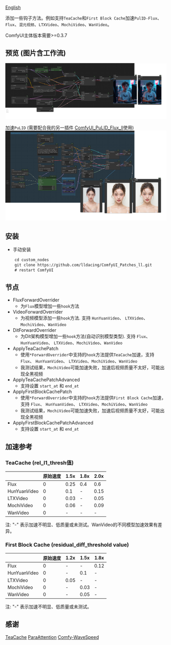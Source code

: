 [English](README.md)

添加一些钩子方法。例如支持`TeaCache`和`First Block Cache`加速`PulID-Flux`、`Flux`、`混元视频`、`LTXVideo`、`MochiVideo`、`WanVideo`。

ComfyUI主体版本需要>=0.3.7

## 预览 (图片含工作流)
![save api extended](example/workflow_base.png)

加速`PuLID` (需要配合我的另一插件 [ComfyUI_PuLID_Flux_ll](https://github.com/lldacing/ComfyUI_PuLID_Flux_ll)使用)
![save api extended](example/PuLID_with_teacache.png)


## 安装

- 手动安装
```shell
    cd custom_nodes
    git clone https://github.com/lldacing/ComfyUI_Patches_ll.git
    # restart ComfyUI
```

## 节点
- FluxForwardOverrider
  - 为`Flux`模型增加一些`hook`方法
- VideoForwardOverrider
  - 为视频模型添加一些`hook`方法. 支持 `HunYuanVideo`、 `LTXVideo`、`MochiVideo`、`WanVideo`
- DitForwardOverrider
  - 为Dit架构模型增加一些`hook`方法(自动识别模型类型). 支持 `Flux`、 `HunYuanVideo`、 `LTXVideo`、`MochiVideo`、`WanVideo`
- ApplyTeaCachePatch
  - 使用`*ForwardOverrider`中支持的`hook`方法提供`TeaCache`加速，支持 `Flux`、 `HunYuanVideo`、 `LTXVideo`、`MochiVideo`、`WanVideo`
  - 我测试结果，`MochiVideo`可能加速失败，加速后视频质量不太好，可能出现全黑视频
- ApplyTeaCachePatchAdvanced
  - 支持设置 `start_at` 和 `end_at`
- ApplyFirstBlockCachePatch
  - 使用`*ForwardOverrider`中支持的`hook`方法提供`First Block Cache`加速，支持 `Flux`、 `HunYuanVideo`、 `LTXVideo`、`MochiVideo`、`WanVideo`
  - 我测试结果，`MochiVideo`可能加速失败，加速后视频质量不太好，可能出现全黑视频
- ApplyFirstBlockCachePatchAdvanced
  - 支持设置 `start_at` 和 `end_at`

## 加速参考
### TeaCache (rel_l1_thresh值)
|              | 原始速度 | 1.5x | 1.8x | 2.0x |
|--------------|------|------|------|------|
| Flux         | 0    | 0.25 | 0.4  | 0.6  |
| HunYuanVideo | 0    | 0.1  | -    | 0.15 |
| LTXVideo     | 0    | 0.03 | -    | 0.05 |
| MochiVideo   | 0    | 0.06 | -    | 0.09 |
| WanVideo     | 0    | -    | -    | -    |

注: "-" 表示加速不明显、低质量或未测试。WanVideo的不同模型加速效果有差异。

### First Block Cache (residual_diff_threshold value)
|              | 原始速度 | 1.2x | 1.5x | 1.8x |
|--------------|------|------|------|------|
| Flux         | 0    | -    | -    | 0.12 |
| HunYuanVideo | 0    | -    | 0.1  | -    |
| LTXVideo     | 0    | 0.05 | -    | -    |
| MochiVideo   | 0    | -    | 0.03 | -    |
| WanVideo     | 0    | -    | 0.05 | -    |

注: "-" 表示加速不明显、低质量或未测试。

## 感谢

[TeaCache](https://github.com/ali-vilab/TeaCache) 
[ParaAttention](https://github.com/chengzeyi/ParaAttention) 
[Comfy-WaveSpeed](https://github.com/chengzeyi/Comfy-WaveSpeed) 
